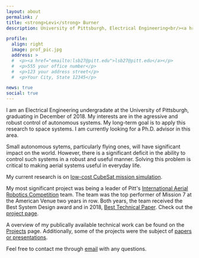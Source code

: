 ```yaml
---
layout: about
permalink: /
title: <strong>Levi</strong> Burner
description: University of Pittsburgh, Electrical Engineering<br/><a href="https://nsf-shrec.org/">NSF Center for Space High-Performance and Reconfigurable Computing</a><br/><a href="http://pittras.org">Pitt Robotics and Automation Society</a>

profile:
  align: right
  image: prof_pic.jpg
  address: >
  #  <p><a href="emailto:lsb27@pitt.edu">lsb27@pitt.edu</a></p>
  #  <p>555 your office number</p>
  #  <p>123 your address street</p>
  #  <p>Your City, State 12345</p>

news: true
social: true
---
```


I am an Electrical Engineering undergradate at the University of Pittsburgh, graduating in December of 2018. My interests are in the agressive and robust control of autonomous systems. My long-term goal is to apply this research to space systems. I am currently looking for a Ph.D. advisor in this area.

Small autonomous sytems, particularly flying ones, will have significant impact on the world. However, there is a significant deficit in the ability to control such systems in a robust and useful manner. Solving this problem is critical to making aerial systems useful in everyday life.

My current research is on <a href="/projects/hitl-cubesat/">low-cost CubeSat mission simulation<a>.

My most significant project was being a leader of Pitt's <a href="http://www.aerialroboticscompetition.org">International Aerial Robotics Competition</a> team. The team was the top performer of Mission 7 at the American Venue two years in row. Both years, the team received the Best System Design award and in 2018, <a href="http://pittras.org/assets/misc/iarc-technical-paper-2018.pdf">Best Technical Paper</a>. Check out the <a href="/projects/iarc-mission-7/">project page</a>.

A overview of my publically available technical work can be found on the <a href="/projects/">Projects</a> page. Additionally, some of the projects were the subject of <a href="/publications/">papers or presentations</a>.

Feel free to contact me through <a href="mailto:lsb27@pitt.edu">email</a> with any questions.